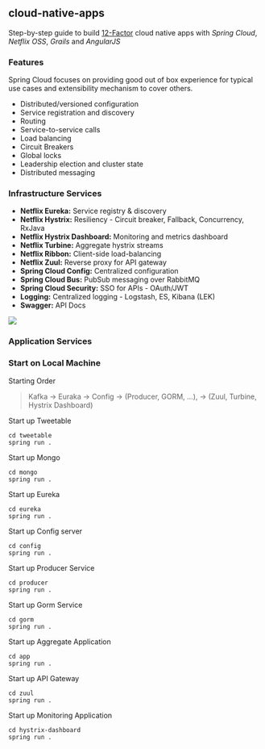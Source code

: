 cloud-native-apps
------------------

Step-by-step guide to build [12-Factor](http://12factor.net/) cloud native apps with *Spring Cloud*, *Netflix OSS*, 
*Grails* and *AngularJS*

### Features
Spring Cloud focuses on providing good out of box experience for typical use cases and extensibility mechanism to cover others.

* Distributed/versioned configuration
* Service registration and discovery
* Routing
* Service-to-service calls
* Load balancing
* Circuit Breakers
* Global locks
* Leadership election and cluster state
* Distributed messaging

### Infrastructure Services 

* **Netflix Eureka:** Service registry & discovery
* **Netflix Hystrix:** Resiliency - Circuit breaker, Fallback, Concurrency, RxJava 
* **Netflix Hystrix Dashboard:** Monitoring and metrics dashboard
* **Netflix Turbine:** Aggregate hystrix streams
* **Netflix Ribbon:** Client-side load-balancing
* **Netflix Zuul:** Reverse proxy for API gateway
* **Spring Cloud Config:** Centralized configuration
* **Spring Cloud Bus:** PubSub messaging over RabbitMQ
* **Spring Cloud Security:** SSO for APIs - OAuth/JWT  
* **Logging:** Centralized logging - Logstash, ES, Kibana (LEK)
* **Swagger:** API Docs 


![](./deckset/images/system-landscape.png)
### Application Services 

### Start on Local Machine

Starting  Order
> Kafka -> Euraka -> Config -> (Producer, GORM, ...), -> (Zuul,  Turbine, Hystrix Dashboard)

Start up Tweetable
```
cd tweetable
spring run .
```

Start up Mongo
```
cd mongo
spring run .
```

Start up Eureka
```
cd eureka
spring run .
```

Start up Config server
```
cd config
spring run .
```

Start up Producer Service
```
cd producer
spring run .
```

Start up Gorm Service
```
cd gorm
spring run .
```

Start up Aggregate Application
```
cd app
spring run .
```

Start up API Gateway
```
cd zuul
spring run .
```

Start up Monitoring Application
```
cd hystrix-dashboard
spring run .
```